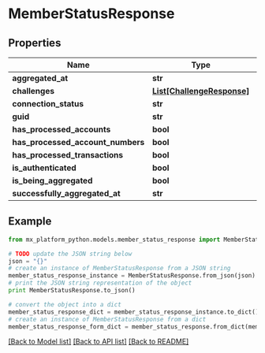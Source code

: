 # MemberStatusResponse


## Properties
Name | Type | Description | Notes
------------ | ------------- | ------------- | -------------
**aggregated_at** | **str** |  | [optional] 
**challenges** | [**List[ChallengeResponse]**](ChallengeResponse.md) |  | [optional] 
**connection_status** | **str** |  | [optional] 
**guid** | **str** |  | [optional] 
**has_processed_accounts** | **bool** |  | [optional] 
**has_processed_account_numbers** | **bool** |  | [optional] 
**has_processed_transactions** | **bool** |  | [optional] 
**is_authenticated** | **bool** |  | [optional] 
**is_being_aggregated** | **bool** |  | [optional] 
**successfully_aggregated_at** | **str** |  | [optional] 

## Example

```python
from mx_platform_python.models.member_status_response import MemberStatusResponse

# TODO update the JSON string below
json = "{}"
# create an instance of MemberStatusResponse from a JSON string
member_status_response_instance = MemberStatusResponse.from_json(json)
# print the JSON string representation of the object
print MemberStatusResponse.to_json()

# convert the object into a dict
member_status_response_dict = member_status_response_instance.to_dict()
# create an instance of MemberStatusResponse from a dict
member_status_response_form_dict = member_status_response.from_dict(member_status_response_dict)
```
[[Back to Model list]](../README.md#documentation-for-models) [[Back to API list]](../README.md#documentation-for-api-endpoints) [[Back to README]](../README.md)


